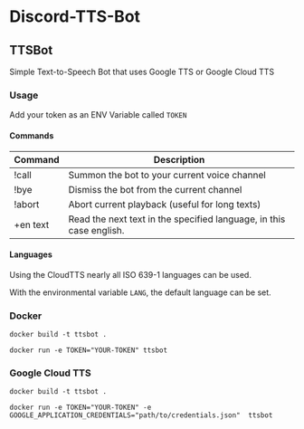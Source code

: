 # Discord-TTS-Bot

## TTSBot

Simple Text-to-Speech Bot that uses Google TTS or Google Cloud TTS

### Usage

Add your token as an ENV Variable called `TOKEN`

#### Commands

| Command  | Description |
| ------------- | ------------- |
| !call  | Summon the bot to your current voice channel |
| !bye  | Dismiss the bot from the current channel |
| !abort | Abort current playback (useful for long texts) |
| +en text | Read the next text in the specified language, in this case english. |

#### Languages

Using the CloudTTS nearly all ISO 639-1 languages can be used.

With the environmental variable `LANG`, the default language can be set.

### Docker

```
docker build -t ttsbot .

docker run -e TOKEN="YOUR-TOKEN" ttsbot
```

### Google Cloud TTS

```
docker build -t ttsbot .

docker run -e TOKEN="YOUR-TOKEN" -e GOOGLE_APPLICATION_CREDENTIALS="path/to/credentials.json"  ttsbot
```
